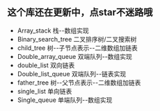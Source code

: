 ## 这个库还在更新中，点star不迷路哦


- Array_stack                     栈--数组实现
- Binary_search_tree              二叉排序树/二叉搜索树
- child_tree                      树--子节点表示--二维数组加链表
- Double_array_queue              双端队列--数组实现
- double_list                     双向链表
- Double_list_queue               双端队列--链表实现
- father_tree                     树--父节点表示--二维数组加链表
- single_list                     单向链表
- Single_queue                    单端队列--数组实现